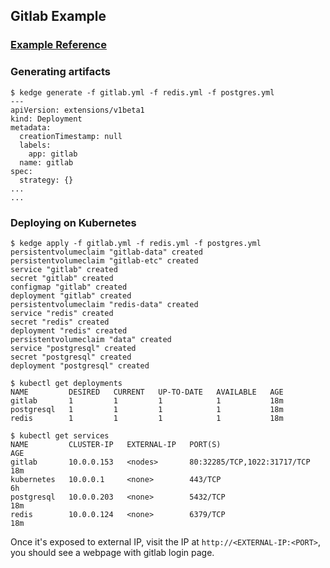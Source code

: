 Gitlab Example
--------------

### [Example Reference](https://github.com/kubernetes/charts/tree/master/stable/gitlab-ce)

### Generating artifacts

```
$ kedge generate -f gitlab.yml -f redis.yml -f postgres.yml
---
apiVersion: extensions/v1beta1
kind: Deployment
metadata:
  creationTimestamp: null
  labels:
    app: gitlab
  name: gitlab
spec:
  strategy: {}
...
...
```

### Deploying on Kubernetes
```
$ kedge apply -f gitlab.yml -f redis.yml -f postgres.yml 
persistentvolumeclaim "gitlab-data" created
persistentvolumeclaim "gitlab-etc" created
service "gitlab" created
secret "gitlab" created
configmap "gitlab" created
deployment "gitlab" created
persistentvolumeclaim "redis-data" created
service "redis" created
secret "redis" created
deployment "redis" created
persistentvolumeclaim "data" created
service "postgresql" created
secret "postgresql" created
deployment "postgresql" created
```

```
$ kubectl get deployments
NAME         DESIRED   CURRENT   UP-TO-DATE   AVAILABLE   AGE
gitlab       1         1         1            1           18m
postgresql   1         1         1            1           18m
redis        1         1         1            1           18m
```

```
$ kubectl get services
NAME         CLUSTER-IP   EXTERNAL-IP   PORT(S)                       AGE
gitlab       10.0.0.153   <nodes>       80:32285/TCP,1022:31717/TCP   18m
kubernetes   10.0.0.1     <none>        443/TCP                       6h
postgresql   10.0.0.203   <none>        5432/TCP                      18m
redis        10.0.0.124   <none>        6379/TCP                      18m
```

Once it's exposed to external IP, visit the IP at `http://<EXTERNAL-IP:<PORT>`, you should see a webpage with gitlab login page. 
